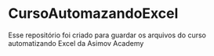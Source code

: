 # CursoAutomazandoExcel
Esse repositório foi criado para guardar os arquivos do curso automatizando Excel da Asimov Academy 
